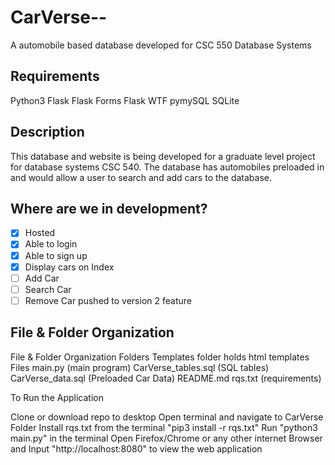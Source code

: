 # CarVerse--
A automobile based database developed for CSC 550 Database Systems

## Requirements

Python3
Flask
Flask Forms
Flask WTF
pymySQL
SQLite

## Description

This database and website is being developed for a graduate level project for database systems CSC 540. The database has automobiles preloaded in and would allow a user to search and add cars to the database.

## Where are we in development?

- [x] Hosted
- [x] Able to login
- [x] Able to sign up
- [x] Display cars on Index
- [ ] Add Car
- [ ] Search Car
- [ ] Remove Car pushed to version 2 feature

## File & Folder Organization

File & Folder Organization
Folders
Templates folder holds html templates
Files
main.py (main program)
CarVerse_tables.sql (SQL tables)
CarVerse_data.sql (Preloaded Car Data)
README.md
rqs.txt (requirements)

To Run the Application

Clone or download repo to desktop
Open terminal and navigate to CarVerse Folder
Install rqs.txt from the terminal "pip3 install -r rqs.txt"
Run "python3 main.py" in the terminal
Open Firefox/Chrome or any other internet Browser and Input "http://localhost:8080" to view the web application
